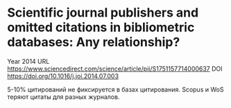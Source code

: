 # Scientific journal publishers and omitted citations in bibliometric databases: Any relationship?

Year 2014
URL https://www.sciencedirect.com/science/article/pii/S1751157714000637
DOI https://doi.org/10.1016/j.joi.2014.07.003

5-10% цитирований не фиксируется в базах цитирования. Scopus и WoS теряют цитаты для разных журналов.